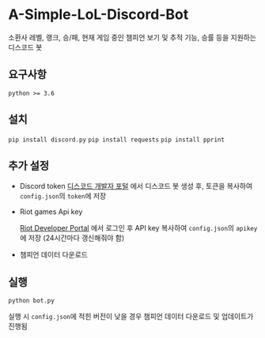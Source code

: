 # A-Simple-LoL-Discord-Bot
소환사 레벨, 랭크, 승/패, 현재 게임 중인 챔피언 보기 및 추적 기능, 승률 등을 지원하는 디스코드 봇 

## 요구사항
`python >= 3.6`
## 설치
`pip install discord.py`
`pip install requests`
`pip install pprint`
## 추가 설정 
* Discord token
    [디스코드 개발자 포털](https://discordapp.com/developers/applications/) 에서 디스코드 봇 생성 후, 토큰을 복사하여 `config.json`의 `token`에 저장
    
* Riot games Api key
    
    [Riot Developer Portal](https://developer.riotgames.com/) 에서 로그인 후 API key 복사하여  `config.json`의 `apikey`에 저장 (24시간마다 갱신해줘야 함)
    
* 챔피언 데이터 다운로드

## 실행

`python bot.py`

실행 시 `config.json`에 적힌 버전이 낮을 경우 챔피언 데이터 다운로드 및 업데이트가 진행됨

